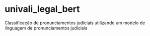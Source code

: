 # univali_legal_bert
Classificação de pronunciamentos judiciais utilizando um modelo de linguagem de pronunciamentos judiciais
